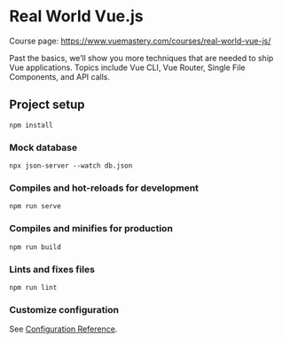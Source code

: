 # Real World Vue.js

Course page: https://www.vuemastery.com/courses/real-world-vue-js/

Past the basics, we’ll show you more techniques that are needed to ship Vue applications. 
Topics include Vue CLI, Vue Router, Single File Components, and API calls.

## Project setup
```
npm install
```

### Mock database
```
npx json-server --watch db.json 
```

### Compiles and hot-reloads for development
```
npm run serve
```

### Compiles and minifies for production
```
npm run build
```

### Lints and fixes files
```
npm run lint
```

### Customize configuration
See [Configuration Reference](https://cli.vuejs.org/config/).
